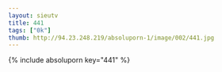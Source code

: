 ```yaml
--- 
layout: sieutv
title: 441
tags: ["0k"]
thumb: http://94.23.248.219/absoluporn-1/image/002/441.jpg
---
```

{% include absoluporn key="441" %} 
